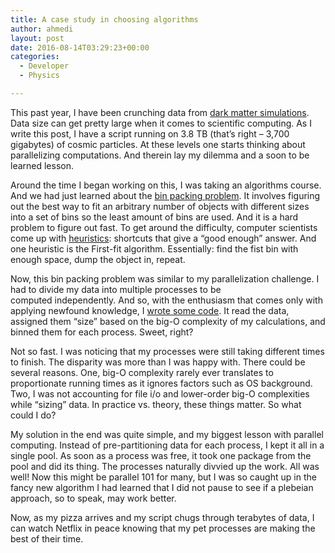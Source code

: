 ```yaml
---
title: A case study in choosing algorithms
author: ahmedi
layout: post
date: 2016-08-14T03:29:23+00:00
categories:
  - Developer
  - Physics

---
```

This past year, I have been crunching data from [dark matter simulations][1]. Data size can get pretty large when it comes to scientific computing. As I write this post, I have a script running on 3.8 TB (that&#8217;s right &#8211; 3,700 gigabytes) of cosmic particles. At these levels one starts thinking about parallelizing computations. And therein lay my dilemma and a soon to be learned lesson.<!--more-->

Around the time I began working on this, I was taking an algorithms course. And we had just learned about the [bin packing problem][2]. It involves figuring out the best way to fit an arbitrary number of objects with different sizes into a set of bins so the least amount of bins are used. And it is a hard problem to figure out fast. To get around the difficulty, computer scientists come up with [heuristics][3]: shortcuts that give a &#8220;good enough&#8221; answer. And one heuristic is the First-fit algorithm. Essentially: find the fist bin with enough space, dump the object in, repeat.

Now, this bin packing problem was similar to my parallelization challenge. I had to divide my data into multiple processes to be computed independently. And so, with the enthusiasm that comes only with applying newfound knowledge, I [wrote some code][4]. It read the data, assigned them &#8220;size&#8221; based on the big-O complexity of my calculations, and binned them for each process. Sweet, right?

Not so fast. I was noticing that my processes were still taking different times to finish. The disparity was more than I was happy with. There could be several reasons. One, big-O complexity rarely ever translates to proportionate running times as it ignores factors such as OS background. Two, I was not accounting for file i/o and lower-order big-O complexities while &#8220;sizing&#8221; data. In practice vs. theory, these things matter. So what could I do?

My solution in the end was quite simple, and my biggest lesson with parallel computing. Instead of pre-partitioning data for each process, I kept it all in a single pool. As soon as a process was free, it took one package from the pool and did its thing. The processes naturally divvied up the work. All was well! Now this might be parallel 101 for many, but I was so caught up in the fancy new algorithm I had learned that I did not pause to see if a plebeian approach, so to speak, may work better.

Now, as my pizza arrives and my script chugs through terabytes of data, I can watch Netflix in peace knowing that my pet processes are making the best of their time.

 [1]: https://github.com/hazrmard/DarkMatterHalos
 [2]: https://en.wikipedia.org/wiki/Bin_packing_problem
 [3]: https://en.wikipedia.org/wiki/Heuristic_(computer_science)
 [4]: https://github.com/hazrmard/DarkMatterHalos#multi-core-processing
